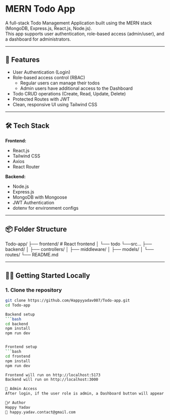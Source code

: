 # MERN Todo App

A full-stack Todo Management Application built using the MERN stack (MongoDB, Express.js, React.js, Node.js).  
This app supports user authentication, role-based access (admin/user), and a dashboard for administrators.

---

## 🚀 Features

- User Authentication (Login)
- Role-based access control (RBAC)
  - Regular users can manage their todos
  - Admin users have additional access to the Dashboard
- Todo CRUD operations (Create, Read, Update, Delete)
- Protected Routes with JWT
- Clean, responsive UI using Tailwind CSS

---

## 🛠️ Tech Stack

**Frontend:**
- React.js
- Tailwind CSS
- Axios
- React Router

**Backend:**
- Node.js
- Express.js
- MongoDB with Mongoose
- JWT Authentication
- dotenv for environment configs

---

## 📦 Folder Structure
Todo-app/
├── frontend/ # React frontend
│ └── todo
          └──src...
├── backend/
│ ├── controllers/
│ ├── middleware/
│ ├── models/
│ └── routes/
└── README.md


---

## 🧑‍💻 Getting Started Locally

### 1. Clone the repository

```bash
git clone https://github.com/Happyyadav007/Todo-app.git
cd Todo-app

Backend setup
```bash
cd backend
npm install
npm run dev


Frontend setup
```bash
cd frontend
npm install
npm run dev

Frontend will run on http://localhost:5173
Backend will run on http://localhost:3000

🔐 Admin Access
After login, if the user role is admin, a Dashboard button will appear on the TodoManagement page.

🙋‍♂️ Author
Happy Yadav
📧 happy.yadav.contact@gmail.com


